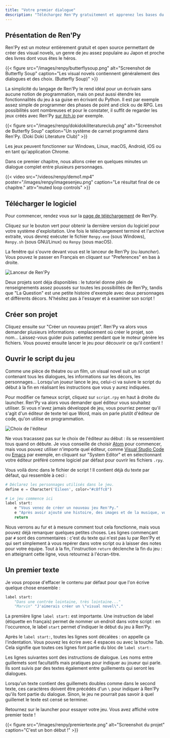 ```yaml
---
title: "Votre premier dialogue"
description: "Téléchargez Ren'Py gratuitement et apprenez les bases du moteur pour créer votre premier projet."
---
```


## Présentation de Ren'Py

Ren'Py est un moteur entièrement gratuit et open source permettant de créer des visual novels, un genre de jeu assez populaire au Japon et proche des livres dont vous êtes le héros.

{{< figure src="/images/renpy/butterflysoup.png" alt="Screenshot de Butterfly Soup" caption="Les visual novels contiennent généralement des dialogues et des choix. (Butterfly Soup)" >}}

La simplicité du langage de Ren'Py le rend idéal pour un écrivain sans aucune notion de programmation, mais on peut aussi étendre les fonctionnalités du jeu à sa guise en écrivant du Python. Il est par exemple assez simple de programmer des phases de point and click ou de RPG. Les possibilités sont nombreuses et pour le constater, il suffit de regarder les jeux créés avec Ren'Py [sur itch.io](https://itch.io/games/newest/made-with-renpy) par exemple.

{{< figure src="/images/renpy/dokidokiliteratureclub.png" alt="Screenshot de Butterfly Soup" caption="Un système de carnet programmé dans Ren'Py. (Doki Doki Literature Club)" >}}

Les jeux peuvent fonctionner sur Windows, Linux, macOS, Android, iOS ou en tant qu'application Chrome.

Dans ce premier chapitre, nous allons créer en quelques minutes un dialogue complet entre plusieurs personnages.

{{< video src="/videos/renpy/demo1.mp4" poster="/images/renpy/imagesenjeu.png" caption="Le résultat final de ce chapitre." attr="muted loop controls" >}}

## Télécharger le logiciel

Pour commencer, rendez vous sur la [page de téléchargement](https://renpy.org/latest.html) de Ren'Py.

Cliquez sur le bouton vert pour obtenir la dernière version du logiciel pour votre système d'exploitation. Une fois le téléchargement terminé et l'archive extraite, vous devrez exécuter le fichier `Renpy.exe` (sous Windows), `Renpy.sh` (sous GNU/Linux) ou `Renpy` (sous macOS).

La fenêtre qui s'ouvre devant vous est le lanceur de Ren'Py (ou *launcher*). Vous pouvez le passer en Français en cliquant sur "Preferences" en bas à droite.

![Lanceur de Ren'Py](/images/renpy/launcher.png)

Deux projets sont déja disponibles : le tutoriel donne plein de renseignements assez poussés sur toutes les possibilités de Ren'Py, tandis que "La Question" est une petite histoire d'exemple avec deux personnages et différents décors. N'hésitez pas à l'essayer et à examiner son script !

## Créer son projet

Cliquez ensuite sur "Créer un nouveau projet". Ren'Py va alors vous demander plusieurs informations : emplacement où créer le projet, son nom... Laissez-vous guider puis patientez pendant que le moteur génère les fichiers. Vous pouvez ensuite lancer le jeu pour découvrir ce qu'il contient !

## Ouvrir le script du jeu

Comme une pièce de théatre ou un film, un visual novel suit un script contenant tous les dialogues, les informations sur les décors, les personnages... Lorsqu'un joueur lance le jeu, celui-ci va suivre le script du début à la fin en réalisant les instructions que vous y aurez indiquées.

Pour modifier ce fameux script, cliquez sur `script.rpy` en haut à droite du launcher. Ren'Py va alors vous demander quel éditeur vous souhaitez utiliser. Si vous n'avez jamais développé de jeu, vous pourriez penser qu'il s'agit d'un éditeur de texte tel que Word, mais on parle plutôt d'éditeur de code, qu'on utilise en programmation.

![Choix de l'éditeur](/images/renpy/selectionediteur.png)

Ne vous tracassez pas sur le choix de l'éditeur au début : ils se ressemblent tous quand on débute. Je vous conseille de choisir [Atom](https://renpy.org/latest.html) pour commencer, mais vous pouvez utiliser n'importe quel éditeur, comme [Visual Studio Code](https://code.visualstudio.com/) ou [Emacs](https://www.gnu.org/software/emacs/) par exemple, en cliquant sur "System Editor" et en sélectionnant votre éditeur préféré comme logiciel par défaut pour ouvrir les fichiers `.rpy`.

Vous voilà donc dans le fichier de script ! Il contient déjà du texte par défaut, qui ressemble à ceci :

```python
# Déclarez les personnages utilisés dans le jeu.
define e = Character('Eileen', color="#c8ffc8")

# Le jeu commence ici
label start:
    e "Vous venez de créer un nouveau jeu Ren'Py."
    e "Après avoir ajouté une histoire, des images et de la musique, vous pourrez le présenter au monde entier !"
    return
```

Nous verrons au fur et à mesure comment tout cela fonctionne, mais vous pouvez déjà remarquer quelques petites choses. Les lignes commençant par `#` sont des commentaires : c'est du texte qui n'est pas lu par Ren'Py et qui sert simplement à vous repérer dans votre script ou à laisser des notes pour votre équipe. Tout à la fin, l'instruction `return` déclenche la fin du jeu : en atteignant cette ligne, vous retournez à l'écran-titre.

## Un premier texte

Je vous propose d'effacer le contenu par défaut pour que l'on écrive quelque chose ensemble :

```python
label start:
    "Dans une contrée lointaine, très lointaine..."
    "Marvin" "J'aimerais créer un \"visual novel\"."
```

La première ligne `label start:` est importante. Une instruction de label (étiquette en français) permet de nommer un endroit dans votre script : en l'occurence, le label `start` permet d'indiquer le début du jeu à Ren'Py.

Après le `label start:`, toutes les lignes sont décalées : on appelle ça l'indentation. Vous pouvez les écrire avec 4 espaces ou avec la touche Tab. Cela signifie que toutes ces lignes font partie du bloc de `label start:`.

Les lignes suivantes sont des instructions de dialogue. Les noms entre guillemets sont facultatifs mais pratiques pour indiquer au joueur qui parle. Ils sont suivis par des textes également entre guillements qui seront les dialogues.

Lorsqu'un texte contient des guillemets doubles comme dans le second texte, ces caractères doivent être précédés d'un `\` pour indiquer à Ren'Py qu'ils font partie du dialogue. Sinon, le jeu ne pourrait pas savoir à quel guillemet le texte est censé se terminer.

Retournez sur le launcher pour essayer votre jeu. Vous avez affiché votre premier texte !

{{< figure src="/images/renpy/premiertexte.png" alt="Screenshot du projet" caption="C'est un bon début !" >}}
